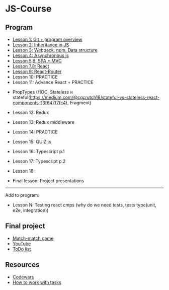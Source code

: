 # JS-Course

## Program

* [Lesson 1: Git + program overview](./lessons/ls1)
* [Lesson 2: Inheritance in JS](./lessons/ls2)
* [Lesson 3: Webpack, npm. Data structure](./lessons/ls3)
* [Lesson 4: Asynchronous js](./lessons/ls4)
* [Lesson 5,6: SPA + MVC](./lessons/ls5)
* [Lesson 7,8: React](./lessons/ls7)
* [Lesson 9: React-Router](./lessons/ls9)
* Lesson 10: PRACTICE
* Lesson 11: Advance React + PRACTICE
+ PropTypes (HOC, Stateless и stateful(https://medium.com/@cgcrutch18/stateful-vs-stateless-react-components-13f647f7fc4), Fragment)

* Lesson 12: Redux
* Lesson 13: Redux middleware
* Lesson 14: PRACTICE

* Lesson 15: QUIZ js
* Lesson 16: Typescript p.1
* Lesson 17: Typescript p.2
* Lesson 18: 
* Final lesson: Project presentations
<!-- * Will be soon...   -->
-----
Add to program: 
* Lesson N: Testing react cmps (why do we need tests, tests type(unit, e2e, integration))
 

## Final project
* [Match-match game](./finalProjects/matchMatchGame/)
* [YouTube](./finalProjects/youtube/)
* [ToDo list](./finalProjects/todo/)

## Resources
* [Codewars](./codewars.md)
* [How to work with tasks](./prRules.md)
   